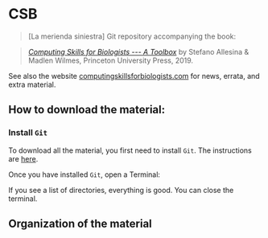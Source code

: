 # CSB
> [La merienda siniestra]
Git repository accompanying the book:

> [*Computing Skills for Biologists --- A Toolbox*](https://press.princeton.edu/titles/13268.html) by Stefano Allesina & Madlen Wilmes, Princeton University Press, 2019.

See also the website [computingskillsforbiologists.com](http://computingskillsforbiologists.com/) for news, errata, and extra material.

## How to download the material:
### Install `Git`

To download all the material, you first need to install `Git`. The instructions are [here](https://github.com/CSB-book/CSB/blob/master/git/installation/install.md).

Once you have installed `Git`, open a Terminal:


If you see a list of directories, everything is good. You can close the terminal.

## Organization of the material
